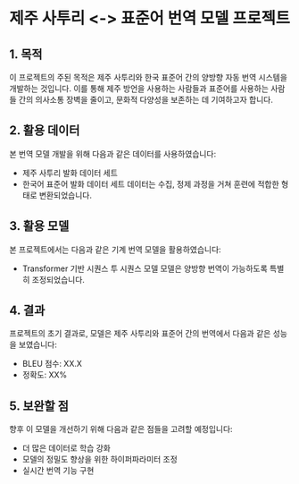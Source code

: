 # 제주 사투리 <-> 표준어 번역 모델 프로젝트

## 1. 목적
이 프로젝트의 주된 목적은 제주 사투리와 한국 표준어 간의 양방향 자동 번역 시스템을 개발하는 것입니다. 이를 통해 제주 방언을 사용하는 사람들과 표준어를 사용하는 사람들 간의 의사소통 장벽을 줄이고, 문화적 다양성을 보존하는 데 기여하고자 합니다.

## 2. 활용 데이터
본 번역 모델 개발을 위해 다음과 같은 데이터를 사용하였습니다:
- 제주 사투리 발화 데이터 세트
- 한국어 표준어 발화 데이터 세트
데이터는 수집, 정제 과정을 거쳐 훈련에 적합한 형태로 변환되었습니다.

## 3. 활용 모델
본 프로젝트에서는 다음과 같은 기계 번역 모델을 활용하였습니다:
- Transformer 기반 시퀀스 투 시퀀스 모델
모델은 양방향 번역이 가능하도록 특별히 조정되었습니다.

## 4. 결과
프로젝트의 초기 결과로, 모델은 제주 사투리와 표준어 간의 번역에서 다음과 같은 성능을 보였습니다:
- BLEU 점수: XX.X
- 정확도: XX%

## 5. 보완할 점
향후 이 모델을 개선하기 위해 다음과 같은 점들을 고려할 예정입니다:
- 더 많은 데이터로 학습 강화
- 모델의 정밀도 향상을 위한 하이퍼파라미터 조정
- 실시간 번역 기능 구현
